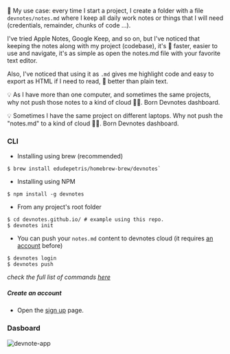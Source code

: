 💭 My use case: every time I start a project, I create a folder with a file `devnotes/notes.md` where I keep all daily work notes or things that I will need (credentials, remainder, chunks of code ...).

I've tried Apple Notes, Google Keep, and so on, but I've noticed that keeping the notes along with my project (codebase), it's 💯 faster, easier to use and navigate, it's as simple as open the notes.md file with your favorite text editor.

Also, I've noticed that using it as `.md` gives me highlight code and easy to export as HTML if I need to read, 💯 better than plain text.

💡 As I have more than one computer, and sometimes the same projects, why not push those notes to a kind of cloud 🤷‍♀️. Born Devnotes dashboard.

💡 Sometimes I have the same project on different laptops. Why not push the "notes.md" to a kind of cloud 🤷‍♀️. Born Devnotes dashboard.

### CLI

* Installing using brew (recommended)
```console
$ brew install edudepetris/homebrew-brew/devnotes`
```
* Installing using NPM
```console
$ npm install -g devnotes
```
* From any project's root folder
```console
$ cd devnotes.github.io/ # example using this repo.
$ devnotes init
```
* You can push your `notes.md` content to devnotes cloud (it requires [an account](#create-an-account) before)
```console
$ devnotes login
$ devnotes push
```

_check the full list of commands [here](https://github.com/edudepetris/notes-cli/blob/master/doc/commands.md#usage)_

##### Create an account

* Open the [sign up](https://devnotes-production.herokuapp.com/users/sign_up) page.

### Dasboard
![devnote-app](https://user-images.githubusercontent.com/2192588/110196137-5d024480-7ea7-11eb-8b94-a4e65a6f00b6.png)

